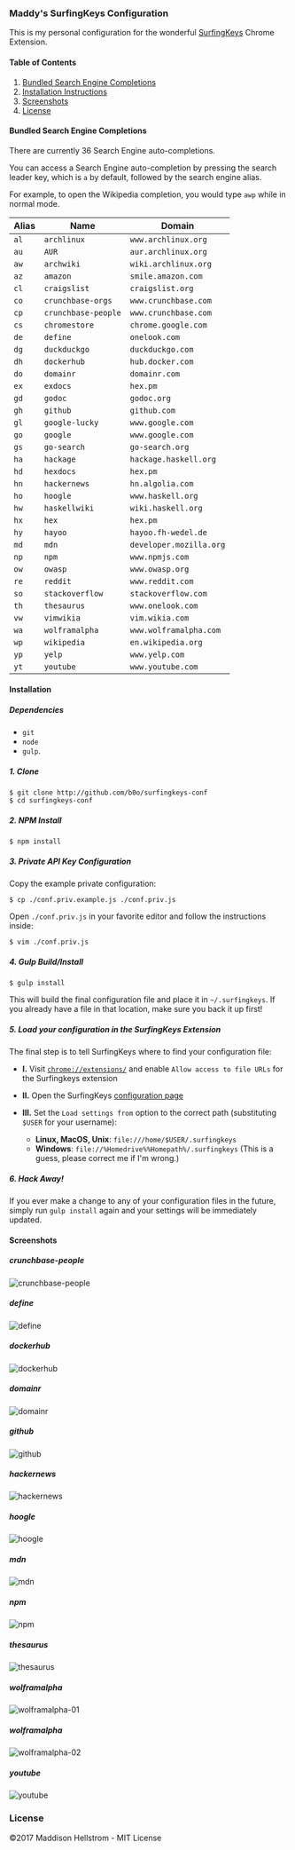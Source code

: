<!--

NOTICE:
This is an automatically generated file - Do not edit it directly.
The source file is README.tmpl.md

-->
### Maddy's SurfingKeys Configuration

This is my personal configuration for the wonderful [SurfingKeys](https://github.com/brookhong/Surfingkeys) Chrome Extension.

#### Table of Contents

  1. [Bundled Search Engine Completions](#bundled-search-engine-completions)
  2. [Installation Instructions](#installation)
  3. [Screenshots](#screenshots)
  4. [License](#license)

#### Bundled Search Engine Completions

There are currently 36 Search Engine auto-completions.

You can access a Search Engine auto-completion by pressing the search leader key, which is `a` by default, followed by the search engine alias.

For example, to open the Wikipedia completion, you would type `awp` while in normal mode.

| Alias | Name | Domain |
| ---- | ------ | ----- |
| `al` | `archlinux` | `www.archlinux.org` |
| `au` | `AUR` | `aur.archlinux.org` |
| `aw` | `archwiki` | `wiki.archlinux.org` |
| `az` | `amazon` | `smile.amazon.com` |
| `cl` | `craigslist` | `craigslist.org` |
| `co` | `crunchbase-orgs` | `www.crunchbase.com` |
| `cp` | `crunchbase-people` | `www.crunchbase.com` |
| `cs` | `chromestore` | `chrome.google.com` |
| `de` | `define` | `onelook.com` |
| `dg` | `duckduckgo` | `duckduckgo.com` |
| `dh` | `dockerhub` | `hub.docker.com` |
| `do` | `domainr` | `domainr.com` |
| `ex` | `exdocs` | `hex.pm` |
| `gd` | `godoc` | `godoc.org` |
| `gh` | `github` | `github.com` |
| `gl` | `google-lucky` | `www.google.com` |
| `go` | `google` | `www.google.com` |
| `gs` | `go-search` | `go-search.org` |
| `ha` | `hackage` | `hackage.haskell.org` |
| `hd` | `hexdocs` | `hex.pm` |
| `hn` | `hackernews` | `hn.algolia.com` |
| `ho` | `hoogle` | `www.haskell.org` |
| `hw` | `haskellwiki` | `wiki.haskell.org` |
| `hx` | `hex` | `hex.pm` |
| `hy` | `hayoo` | `hayoo.fh-wedel.de` |
| `md` | `mdn` | `developer.mozilla.org` |
| `np` | `npm` | `www.npmjs.com` |
| `ow` | `owasp` | `www.owasp.org` |
| `re` | `reddit` | `www.reddit.com` |
| `so` | `stackoverflow` | `stackoverflow.com` |
| `th` | `thesaurus` | `www.onelook.com` |
| `vw` | `vimwikia` | `vim.wikia.com` |
| `wa` | `wolframalpha` | `www.wolframalpha.com` |
| `wp` | `wikipedia` | `en.wikipedia.org` |
| `yp` | `yelp` | `www.yelp.com` |
| `yt` | `youtube` | `www.youtube.com` |


#### Installation

##### Dependencies

  - `git`
  - `node`
  - `gulp`. 

##### 1. Clone

```shell
$ git clone http://github.com/b0o/surfingkeys-conf
$ cd surfingkeys-conf
```

##### 2. NPM Install

```shell
$ npm install
```

##### 3. Private API Key Configuration

Copy the example private configuration:

```shell
$ cp ./conf.priv.example.js ./conf.priv.js
```

Open `./conf.priv.js` in your favorite editor and follow the instructions inside:

```shell
$ vim ./conf.priv.js
```

##### 4. Gulp Build/Install

```shell
$ gulp install
```

This will build the final configuration file and place it in `~/.surfingkeys`.
If you already have a file in that location, make sure you back it up first!

##### 5. Load your configuration in the SurfingKeys Extension

The final step is to tell SurfingKeys where to find your configuration file:

  - __I.__ Visit [`chrome://extensions/`](chrome://extensions/) and enable `Allow access to file URLs` for the Surfingkeys extension

  - __II.__ Open the SurfingKeys [configuration page](chrome-extension://mffcegbjcdejldmihkogmcnkgbbhioid/pages/options.html)

  - __III.__ Set the `Load settings from` option to the correct path (substituting `$USER` for your username):
    - __Linux, MacOS, Unix__: `file:///home/$USER/.surfingkeys`
    - __Windows__: `file://%Homedrive%%Homepath%/.surfingkeys` (This is a guess, please correct me if I'm wrong.)

##### 6. Hack Away!

If you ever make a change to any of your configuration files in the future, simply run `gulp install` again and your settings will be immediately updated.

#### Screenshots

##### crunchbase-people
![crunchbase-people](./assets/crunchbase-people.png)

##### define
![define](./assets/define.png)

##### dockerhub
![dockerhub](./assets/dockerhub.png)

##### domainr
![domainr](./assets/domainr.png)

##### github
![github](./assets/github.png)

##### hackernews
![hackernews](./assets/hackernews.png)

##### hoogle
![hoogle](./assets/hoogle.png)

##### mdn
![mdn](./assets/mdn.png)

##### npm
![npm](./assets/npm.png)

##### thesaurus
![thesaurus](./assets/thesaurus.png)

##### wolframalpha
![wolframalpha-01](./assets/wolframalpha-01.png)

##### wolframalpha
![wolframalpha-02](./assets/wolframalpha-02.png)

##### youtube
![youtube](./assets/youtube.png)

### License
&copy;2017 Maddison Hellstrom - MIT License
